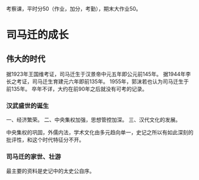 考察课，平时分50（作业，加分，考勤），期末大作业50。
# 司马迁的成长
## 伟大的时代
据1923年王国维考证，司马迁生于汉景帝中元五年即公元前145年。
据1944年李长之考证，司马迁生育建元六年即前135年。
1955年，郭沫若也认为司马迁生于前135年。
卒年不详，大约在前90年之后就没有可考的记录。
### 汉武盛世的诞生
一、经济繁荣。
二、中央集权加强，思想管控加深。
三、汉代文化的发展。

中央集权的巩固，外儒内法，学术文化由多元趋向单一，史记之所以有如此深刻的批评性，和这个时代特征分不开。
### 司马迁的家世、壮游
最主要的资料是史记中的太史公自序。

